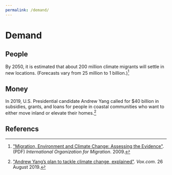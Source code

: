 ```yaml
---
permalink: /demand/
---
```


# Demand

## People

By 2050, it is estimated that about 200 million climate migrants will settle in new locations. (Forecasts vary from 25 million to 1 billion.)[^1] 
 
## Money

In 2019, U.S. Presidential candidate Andrew Yang called for $40 billion in subsidies, grants, and loans for people in coastal communities who want to either move inland or elevate their homes.[^2]


## Referencs

[^1]: ["Migration, Environment and Climate Change: Assessing the Evidence"](https://publications.iom.int/system/files/pdf/migration_and_environment.pdf). (PDF) _International Organization for Migration_. 2009.

[^2]: ["Andrew Yang’s plan to tackle climate change, explained"](https://www.vox.com/future-perfect/2019/8/26/20833263/andrew-yang-climate-plan). _Vox.com_. 26 August 2019.
